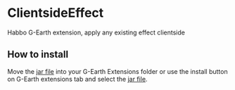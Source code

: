 # ClientsideEffect
Habbo G-Earth extension, apply any existing effect clientside

## How to install
Move the [jar file](https://github.com/WiredSpast/ClientsideEffect/releases) into your G-Earth Extensions folder or use the install button on G-Earth extensions tab and select the [jar file](https://github.com/WiredSpast/ClientsideEffect/releases).
